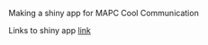 
Making a shiny app for MAPC Cool Communication

Links to shiny app [link](https://cmilando-mapc-rshiny.share.connect.posit.cloud/)
